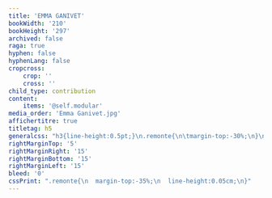 ```yaml
---
title: 'EMMA GANIVET'
bookWidth: '210'
bookHeight: '297'
archived: false
raga: true
hyphen: false
hyphenLang: false
cropcross:
    crop: ''
    cross: ''
child_type: contribution
content:
    items: '@self.modular'
media_order: 'Emma Ganivet.jpg'
affichertitre: true
titletag: h5
generalcss: "h3{line-height:0.5pt;}\n.remonte{\n\tmargin-top:-30%;\n}\n.right{\n\twidth:100%;}"
rightMarginTop: '5'
rightMarginRight: '15'
rightMarginBottom: '15'
rightMarginLeft: '15'
bleed: '0'
cssPrint: ".remonte{\n  margin-top:-35%;\n  line-height:0.05cm;\n}"
---
```


